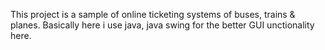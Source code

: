 This project is a sample of online ticketing systems of buses, trains & planes.
Basically here i use java, java swing for the better GUI unctionality here. 
